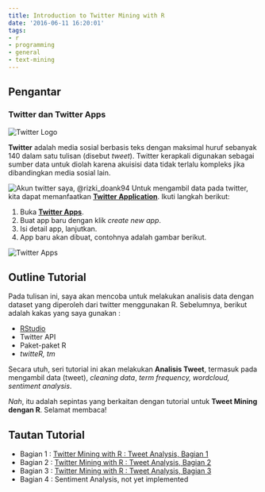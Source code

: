 ```yaml
---
title: Introduction to Twitter Mining with R
date: '2016-06-11 16:20:01'
tags:
- r
- programming
- general
- text-mining
---
```


## Pengantar
### Twitter dan Twitter Apps
![Twitter Logo](https://rizkidoank.sgp1.digitaloceanspaces.com/rizkidoank/images/2016/06/twitter.svg)

**Twitter** adalah media sosial berbasis teks dengan maksimal huruf sebanyak 140 dalam satu tulisan (disebut *tweet*). Twitter kerapkali digunakan sebagai sumber data untuk diolah karena akuisisi data tidak terlalu kompleks jika dibandingkan media sosial lain.

![Akun twitter saya, @rizki_doank94](https://rizkidoank.sgp1.digitaloceanspaces.com/rizkidoank/images/2016/06/intro_twitter_mining_01.jpg)
Untuk mengambil data pada twitter, kita dapat memanfaatkan <a href="https://apps.twitter.com" target="_blank">**Twitter Application**</a>. Ikuti langkah berikut:

1. Buka [**Twitter Apps**](https://apps.twitter.com).
2. Buat app baru dengan klik *create new app*.
3. Isi detail app, lanjutkan.
4. App baru akan dibuat, contohnya adalah gambar berikut.

![Twitter Apps](https://rizkidoank.sgp1.digitaloceanspaces.com/rizkidoank/images/2016/06/intro_twitter_mining_02.jpg)

## Outline Tutorial
Pada tulisan ini, saya akan mencoba untuk melakukan analisis data dengan dataset yang diperoleh dari twitter menggunakan R. Sebelumnya, berikut adalah kakas yang saya gunakan :

* [RStudio](https://rizkidoank.com/2016/06/11/rstudio-ide-untuk-r/)
* Twitter API
* Paket-paket R
 * *twitteR, tm*

Secara utuh, seri tutorial ini akan melakukan **Analisis Tweet**, termasuk pada mengambil data (tweet), *cleaning data*, *term frequency, wordcloud, sentiment analysis*.

*Nah*, itu adalah sepintas yang berkaitan dengan tutorial untuk **Tweet Mining dengan R**. Selamat membaca!

## Tautan Tutorial
* Bagian 1 : [Twitter Mining with R : Tweet Analysis, Bagian 1](https://rizkidoank.com/2016/06/11/twitter-mining-with-r-tweet-analysis-bagian-1/)
* Bagian 2 : [Twitter Mining with R : Tweet Analysis, Bagian 2](https://rizkidoank.com/2016/06/12/twitter-mining-with-r-tweet-analysis-bagian-2/)
* Bagian 3 : [Twitter Mining with R : Tweet Analysis, Bagian 3](https://rizkidoank.com/2016/06/13/twitter-mining-with-r-tweet-analysis-bagian-3/)
* Bagian 4 : Sentiment Analysis, not yet implemented
